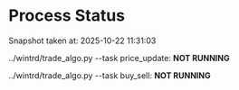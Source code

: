 # Process Status

Snapshot taken at: 2025-10-22 11:31:03

../wintrd/trade_algo.py --task price_update: **NOT RUNNING**

../wintrd/trade_algo.py --task buy_sell: **NOT RUNNING**

